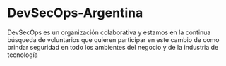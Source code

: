 # DevSecOps-Argentina
DevSecOps es un organización colaborativa y estamos en la continua búsqueda de voluntarios que quieren participar en este cambio de como brindar seguridad en todo los ambientes del negocio y de la industria de tecnología
